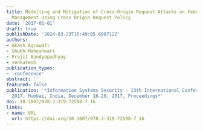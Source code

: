 ```yaml
---
title: Modelling and Mitigation of Cross-Origin Request Attacks on Federated Identity
  Management Using Cross Origin Request Policy
date: '2017-01-01'
draft: true
publishDate: '2024-03-23T15:49:05.608712Z'
authors:
- Akash Agrawall
- Shubh Maheshwari
- Projit Bandyopadhyay
- venkatesh
publication_types:
- 'conference'
abstract: ''
featured: false
publication: '*Information Systems Security - 13th International Conference, ICISS
  2017, Mumbai, India, December 16-20, 2017, Proceedings*'
doi: 10.1007/978-3-319-72598-7_16
links:
- name: URL
  url: https://doi.org/10.1007/978-3-319-72598-7_16
---
```



